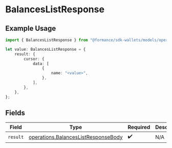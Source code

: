 # BalancesListResponse

## Example Usage

```typescript
import { BalancesListResponse } from "@formance/sdk-wallets/models/operations";

let value: BalancesListResponse = {
    result: {
        cursor: {
            data: [
                {
                    name: "<value>",
                },
            ],
        },
    },
};
```

## Fields

| Field                                                                                      | Type                                                                                       | Required                                                                                   | Description                                                                                |
| ------------------------------------------------------------------------------------------ | ------------------------------------------------------------------------------------------ | ------------------------------------------------------------------------------------------ | ------------------------------------------------------------------------------------------ |
| `result`                                                                                   | [operations.BalancesListResponseBody](../../models/operations/balanceslistresponsebody.md) | :heavy_check_mark:                                                                         | N/A                                                                                        |